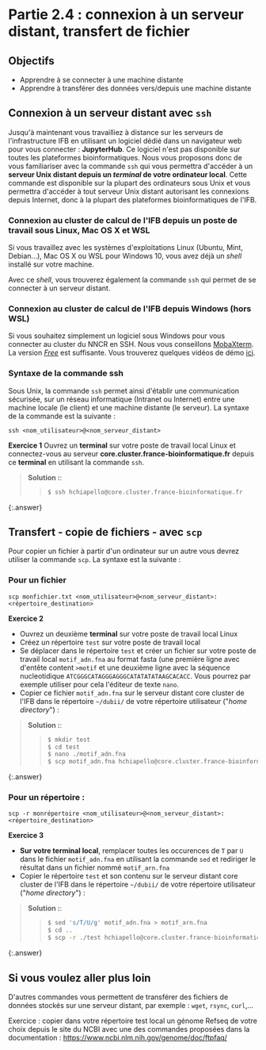# Partie 2.4 : connexion à un serveur distant, transfert de fichier

## Objectifs

- Apprendre à se connecter à une machine distante
- Apprendre à transférer des données vers/depuis une machine distante

## Connexion à un serveur distant avec `ssh`

Jusqu'à maintenant vous travailliez à distance sur les serveurs de l'infrastructure IFB en utilisant un logiciel dédié dans un navigateur web pour vous connecter : **JupyterHub**. 
Ce logiciel n'est pas disponible sur toutes les plateformes bioinformatiques. Nous vous proposons donc de vous familiariser avec la commande `ssh` qui vous permettra d'accéder à un **serveur Unix distant depuis un *terminal* de votre ordinateur local**. Cette commande est disponible sur la plupart des ordinateurs sous Unix et vous permettra d'accéder à tout serveur Unix distant autorisant les connexions depuis Internet, donc à la plupart des plateformes bioinformatiques de l'IFB.

### Connexion au cluster de calcul de l'IFB depuis un poste de travail sous Linux, Mac OS X et WSL

Si vous travaillez avec les systèmes d'exploitations Linux (Ubuntu, Mint, Debian...), Mac OS X ou WSL pour Windows 10, vous avez déjà un *shell* installé sur votre machine. 

Avec ce *shell*, vous trouverez également la commande `ssh` qui permet de se connecter à un serveur distant.

### Connexion au cluster de calcul de l'IFB depuis Windows (hors WSL)


Si vous souhaitez simplement un logiciel sous Windows pour vous connecter au cluster du NNCR en SSH. Nous vous conseillons [MobaXterm](https://mobaxterm.mobatek.net/). La version [*Free*](https://mobaxterm.mobatek.net/download.html) est suffisante. Vous trouverez quelques vidéos de démo [ici](https://mobaxterm.mobatek.net/demo.html).

### Syntaxe de la commande ssh

Sous Unix, la commande `ssh` permet ainsi d'établir une communication sécurisée, 
sur un réseau informatique (Intranet ou Internet) entre une machine locale (le client) et une machine distante (le serveur).
La syntaxe de la commande est la suivante :

`ssh <nom_utilisateur>@<nom_serveur_distant>`


**Exercice 1** 
Ouvrez un  **terminal** sur votre poste de travail local Linux et connectez-vous au serveur **core.cluster.france-bioinformatique.fr** depuis ce **terminal** en utilisant la commande `ssh`.

> **Solution :**:
> > ```bash
> > $ ssh hchiapello@core.cluster.france-bioinformatique.fr 
> > ```
{:.answer}

## Transfert - copie de fichiers - avec `scp`
Pour copier un fichier à partir d'un ordinateur sur un autre vous devrez utiliser la commande `scp`. 
La syntaxe est la suivante :

### Pour un fichier

`scp monfichier.txt <nom_utilisateur>@<nom_serveur_distant>:<répertoire_destination>`

**Exercice 2**  
- Ouvrez un deuxième **terminal** sur votre poste de travail local Linux 
- Créez un répertoire `test` sur votre poste de travail local 
- Se déplacer dans le répertoire `test` et créer un fichier sur votre poste de travail local `motif_adn.fna` au format fasta (une première ligne avec d'entête content `>motif` et une deuxième ligne avec la séquence nucleotidique `ATCGGGCATAGGGAGGGCATATATATAAGCACACC`. Vous pourrez par exemple utiliser pour cela l'éditeur de texte `nano`. 
- Copier ce fichier `motif_adn.fna` sur le serveur distant core cluster de l'IFB dans le répertoire `~/dubii/` de votre répertoire utilisateur ("*home directory*") :
> **Solution :**:
> > ```bash
> > $ mkdir test
> > $ cd test
> > $ nano ./motif_adn.fna
> > $ scp motif_adn.fna hchiapello@core.cluster.france-bioinformatique.fr:~/dubii/ 
> > ```
{:.answer}

### Pour un répertoire :

`scp -r monrépertoire <nom_utilisateur>@<nom_serveur_distant>:<répertoire_destination>`


**Exercice 3**
- **Sur votre terminal local**, remplacer toutes les occurences de `T` par `U` dans le fichier `motif_adn.fna` en utilisant la commande `sed` et rediriger le résultat dans un fichier nommé `motif_arn.fna`
- Copier le répertoire `test` et son contenu sur le serveur distant core cluster de l'IFB dans le répertoire `~/dubii/` de votre répertoire utilisateur ("*home directory*") :

> **Solution :**:
> > ```bash
> > $ sed 's/T/U/g' motif_adn.fna > motif_arn.fna
> > $ cd ..
> > $ scp -r ./test hchiapello@core.cluster.france-bioinformatique.fr:~/dubii/
> > ```
{:.answer}

## Si vous voulez aller plus loin

D'autres commandes vous permettent de transférer des fichiers de données stockés sur une serveur distant, par exemple :  `wget`, `rsync`, `curl`,...

Exercice :  copier dans votre répertoire test local un génome Refseq de votre choix depuis le site du NCBI avec une des commandes proposées dans 
la documentation  : https://www.ncbi.nlm.nih.gov/genome/doc/ftpfaq/ 

